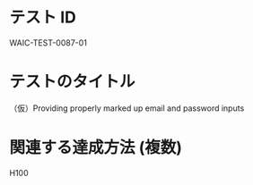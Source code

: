 # テスト ID

WAIC-TEST-0087-01

# テストのタイトル

（仮）Providing properly marked up email and password inputs

# 関連する達成方法 (複数)

H100
